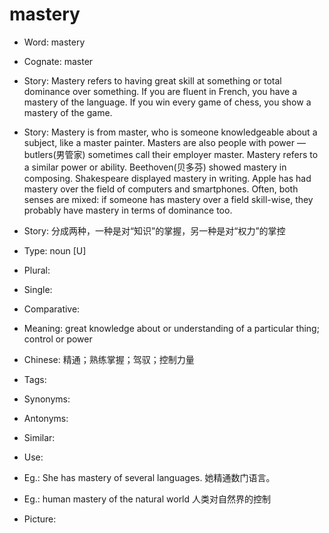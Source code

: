 # mastery

- Word: mastery
- Cognate: master
- Story: Mastery refers to having great skill at something or total dominance over something. If you are fluent in French, you have a mastery of the language. If you win every game of chess, you show a mastery of the game.
- Story: Mastery is from master, who is someone knowledgeable about a subject, like a master painter. Masters are also people with power — butlers(男管家) sometimes call their employer master. Mastery refers to a similar power or ability. Beethoven(贝多芬) showed mastery in composing. Shakespeare displayed mastery in writing. Apple has had mastery over the field of computers and smartphones. Often, both senses are mixed: if someone has mastery over a field skill-wise, they probably have mastery in terms of dominance too.
- Story: 分成两种，一种是对“知识”的掌握，另一种是对“权力”的掌控

- Type: noun [U]
- Plural: 
- Single: 
- Comparative: 
- Meaning: great knowledge about or understanding of a particular thing; control or power
- Chinese: 精通；熟练掌握；驾驭；控制力量
- Tags: 
- Synonyms: 
- Antonyms: 
- Similar: 
- Use: 
- Eg.: She has mastery of several languages. 她精通数门语言。
- Eg.: human mastery of the natural world 人类对自然界的控制
- Picture: 

